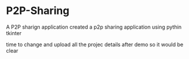 # P2P-Sharing
A P2P sharign application
 created a p2p sharing application using pythin tkinter

time to change and upload all the  projec details after demo 
so it would be clear
